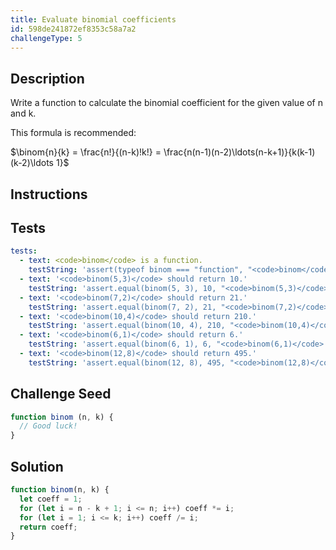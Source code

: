 ```yaml
---
title: Evaluate binomial coefficients
id: 598de241872ef8353c58a7a2
challengeType: 5
---
```


## Description
<section id='description'>
<p>Write a function to calculate the binomial coefficient for the given value of n and k.</p><p>This formula is recommended:</p>
$\binom{n}{k} = \frac{n!}{(n-k)!k!} = \frac{n(n-1)(n-2)\ldots(n-k+1)}{k(k-1)(k-2)\ldots 1}$
</section>

## Instructions
<section id='instructions'>

</section>

## Tests
<section id='tests'>

```yml
tests:
  - text: <code>binom</code> is a function.
    testString: 'assert(typeof binom === "function", "<code>binom</code> is a function.");'
  - text: '<code>binom(5,3)</code> should return 10.'
    testString: 'assert.equal(binom(5, 3), 10, "<code>binom(5,3)</code> should return 10.");'
  - text: '<code>binom(7,2)</code> should return 21.'
    testString: 'assert.equal(binom(7, 2), 21, "<code>binom(7,2)</code> should return 21.");'
  - text: '<code>binom(10,4)</code> should return 210.'
    testString: 'assert.equal(binom(10, 4), 210, "<code>binom(10,4)</code> should return 210.");'
  - text: '<code>binom(6,1)</code> should return 6.'
    testString: 'assert.equal(binom(6, 1), 6, "<code>binom(6,1)</code> should return 6.");'
  - text: '<code>binom(12,8)</code> should return 495.'
    testString: 'assert.equal(binom(12, 8), 495, "<code>binom(12,8)</code> should return 495.");'

```

</section>

## Challenge Seed
<section id='challengeSeed'>

<div id='js-seed'>

```js
function binom (n, k) {
  // Good luck!
}
```

</div>



</section>

## Solution
<section id='solution'>


```js
function binom(n, k) {
  let coeff = 1;
  for (let i = n - k + 1; i <= n; i++) coeff *= i;
  for (let i = 1; i <= k; i++) coeff /= i;
  return coeff;
}

```

</section>
